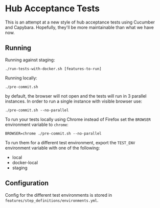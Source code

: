 # Hub Acceptance Tests

This is an attempt at a new style of hub acceptance tests using Cucumber and Capybara.
Hopefully, they'll be more maintainable than what we have now.


## Running

Running against staging:
```
./run-tests-with-docker.sh [features-to-run]
```

Running locally:
```
./pre-commit.sh
```
by default, the browser will not open and the tests will run in 3 parallel instances.
In order to run a single instance with visible browser use:
```
./pre-commit.sh --no-parallel
```

To run your tests locally using Chrome instead of Firefox set the `BROWSER` environment variable to `chrome`:
```
BROWSER=chrome ./pre-commit.sh --no-parallel
```

To run them for a different test environment, export the `TEST_ENV` environment variable with one of the following:

  * local
  * docker-local
  * staging

## Configuration

Config for the different test environments is stored in `features/step_definitions/environments.yml`.
